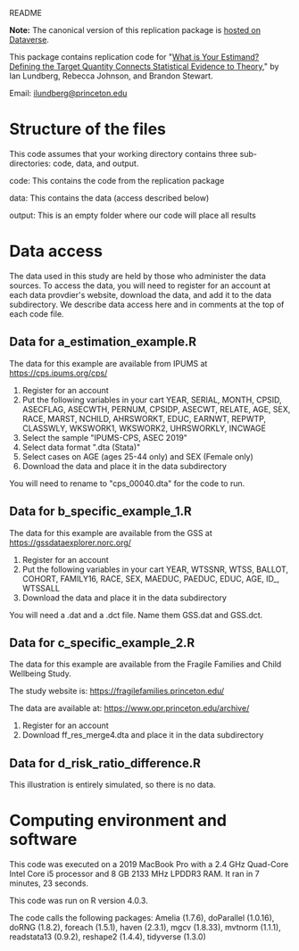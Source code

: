 README

**Note:** The canonical version of this replication package is [hosted on Dataverse](https://doi.org/10.7910/DVN/ASGOVU).

This package contains replication code for
"[What is Your Estimand? Defining the Target Quantity Connects Statistical Evidence to Theory](https://doi.org/10.31235/osf.io/ba67n)," by Ian Lundberg, Rebecca Johnson, and Brandon Stewart.

Email: ilundberg@princeton.edu

# Structure of the files

This code assumes that your working directory contains three sub-directories: code, data, and output.

code: This contains the code from the replication package

data: This contains the data (access described below)

output: This is an empty folder where our code will place all results

# Data access

The data used in this study are held by those who administer the data sources. To access the data, you will need to register for an account at each data provdier's website, download the data, and add it to the data subdirectory. We describe data access here and in comments at the top of each code file.

## Data for a_estimation_example.R

The data for this example are available from IPUMS at
https://cps.ipums.org/cps/

1. Register for an account
2. Put the following variables in your cart
YEAR, SERIAL, MONTH, CPSID, ASECFLAG, ASECWTH,
PERNUM, CPSIDP, ASECWT, RELATE, AGE, SEX, RACE,
MARST, NCHILD, AHRSWORKT, EDUC, EARNWT, REPWTP,
CLASSWLY, WKSWORK1, WKSWORK2, UHRSWORKLY, INCWAGE
3. Select the sample "IPUMS-CPS, ASEC 2019"
4. Select data format ".dta (Stata)"
5. Select cases on AGE (ages 25-44 only) and SEX (Female only)
6. Download the data and place it in the data subdirectory

You will need to rename to "cps_00040.dta" for the code to run.

## Data for b_specific_example_1.R

The data for this example are available from the GSS at
https://gssdataexplorer.norc.org/

1. Register for an account
2. Put the following variables in your cart
YEAR, WTSSNR, WTSS, BALLOT, COHORT, FAMILY16, RACE, SEX, MAEDUC, PAEDUC,
EDUC, AGE, ID_, WTSSALL
3. Download the data and place it in the data subdirectory

You will need a .dat and a .dct file. Name them GSS.dat and GSS.dct.

## Data for c_specific_example_2.R

The data for this example are available from the Fragile Families and Child Wellbeing Study.

The study website is: https://fragilefamilies.princeton.edu/

The data are available at: https://www.opr.princeton.edu/archive/

1. Register for an account
2. Download ff_res_merge4.dta and place it in the data subdirectory

## Data for d_risk_ratio_difference.R

This illustration is entirely simulated, so there is no data.

# Computing environment and software

This code was executed on a 2019 MacBook Pro with a 2.4 GHz Quad-Core Intel Core i5 processor and 8 GB 2133 MHz LPDDR3 RAM. It ran in 7 minutes, 23 seconds.

This code was run on R version 4.0.3.

The code calls the following packages:
Amelia (1.7.6),
doParallel (1.0.16),
doRNG (1.8.2),
foreach (1.5.1),
haven (2.3.1),
mgcv (1.8.33),
mvtnorm (1.1.1),
readstata13 (0.9.2),
reshape2 (1.4.4),
tidyverse (1.3.0)

